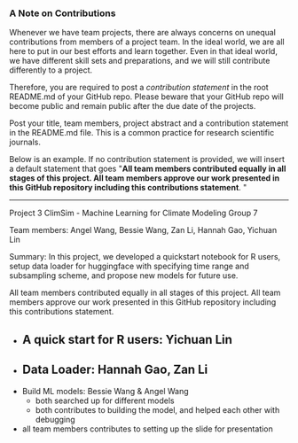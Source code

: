 ### A Note on Contributions

Whenever we have team projects, there are always concerns on unequal contributions from members of a project team. In the ideal world, we are all here to put in our best efforts and learn together. Even in that ideal world, we have different skill sets and preparations, and we will still contribute differently to a project. 

Therefore, you are required to post a *contribution statement* in the root README.md of your GitHub repo. Please beware that your GitHub repo will become public and remain public after the due date of the projects. 

Post your title, team members, project abstract and a contribution statement in the README.md file.  This is a common practice for research scientific journals. 

Below is an example. If no contribution statement is provided, we will insert a default statement that goes "**All team members contributed equally in all stages of this project. All team members approve our work presented in this GitHub repository including this contributions statement**. "

---
Project 3 ClimSim - Machine Learning for Climate Modeling
Group 7

Team members: Angel Wang, Bessie Wang, Zan Li, Hannah Gao, Yichuan Lin

Summary: In this project, we developed a quickstart notebook for R users, setup data loader for  huggingface with specifying time range and subsampling scheme, and propose new models for future use.
 
All team members contributed equally in all stages of this project. All team members approve our work presented in this GitHub repository including this contributions statement. 

- A quick start for R users: Yichuan Lin
	-
- Data Loader: Hannah Gao, Zan Li
	- 
- Build ML models: Bessie Wang & Angel Wang
	- both searched up for different models
	- both contributes to building the model, and helped each other with debugging
- all team members contributes to setting up the slide for presentation
	